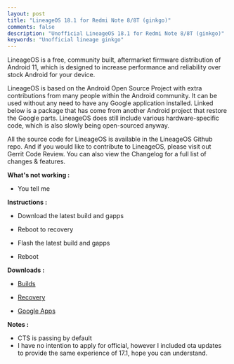 ```yaml
---
layout: post
title: "LineageOS 18.1 for Redmi Note 8/8T (ginkgo)"
comments: false
description: "Unofficial LineageOS 18.1 for Redmi Note 8/8T (ginkgo)"
keywords: "Unofficial lineage ginkgo"
---
```


LineageOS is a free, community built, aftermarket firmware distribution of Android 11, which is designed to increase performance and reliability over stock Android for your device.

LineageOS is based on the Android Open Source Project with extra contributions from many people within the Android community. It can be used without any need to have any Google application installed. Linked below is a package that has come from another Android project that restore the Google parts. LineageOS does still include various hardware-specific code, which is also slowly being open-sourced anyway.

All the source code for LineageOS is available in the LineageOS Github repo. And if you would like to contribute to LineageOS, please visit out Gerrit Code Review. You can also view the Changelog for a full list of changes & features.


**What's not working :**

 * You tell me

**Instructions :**

 * Download the latest build and gapps

 * Reboot to recovery

 * Flash the latest build and gapps

 * Reboot

**Downloads :**

 * [Builds](https://sourceforge.net/projects/darkjoker360-developements/files/Xiaomi/Redmi%20Note%208/ROM/Android-11/LineageOS-18.1/)

 * [Recovery](https://sourceforge.net/projects/darkjoker360-developements/files/Xiaomi/Redmi%20Note%208/ROM/Android-11/LineageOS-18.1/recovery)

 * [Google Apps](https://wiki.lineageos.org/gapps.html)

**Notes :**
* CTS is passing by default
* I have no intention to apply for official, however I included ota updates to provide the same experience of 17.1, hope you can understand.
